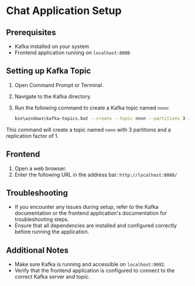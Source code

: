 # Chat Application Setup

## Prerequisites
- Kafka installed on your system
- Frontend application running on `localhost:8080`

## Setting up Kafka Topic
1. Open Command Prompt or Terminal.
2. Navigate to the Kafka directory.
3. Run the following command to create a Kafka topic named `nnnn`:

    ```bash
    bin\windows\kafka-topics.bat --create --topic nnnn --partitions 3 --replication-factor 1 --bootstrap-server localhost:9092 
    ```

This command will create a topic named `nnnn` with 3 partitions and a replication factor of 1.

## Frontend 

1. Open a web browser.
2. Enter the following URL in the address bar:
```http://localhost:8080/```

## Troubleshooting
- If you encounter any issues during setup, refer to the Kafka documentation or the frontend application's documentation for troubleshooting steps.
- Ensure that all dependencies are installed and configured correctly before running the application.

## Additional Notes
- Make sure Kafka is running and accessible on `localhost:9092`.
- Verify that the frontend application is configured to connect to the correct Kafka server and topic.
